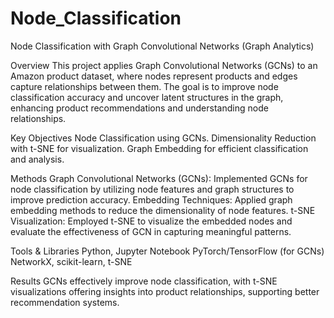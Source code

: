 # Node_Classification
Node Classification with Graph Convolutional Networks (Graph Analytics)

Overview
This project applies Graph Convolutional Networks (GCNs) to an Amazon product dataset, where nodes represent products and edges capture relationships between them. The goal is to improve node classification accuracy and uncover latent structures in the graph, enhancing product recommendations and understanding node relationships.

Key Objectives
Node Classification using GCNs.
Dimensionality Reduction with t-SNE for visualization.
Graph Embedding for efficient classification and analysis.

Methods
Graph Convolutional Networks (GCNs): Implemented GCNs for node classification by utilizing node features and graph structures to improve prediction accuracy.
Embedding Techniques: Applied graph embedding methods to reduce the dimensionality of node features.
t-SNE Visualization: Employed t-SNE to visualize the embedded nodes and evaluate the effectiveness of GCN in capturing meaningful patterns.

Tools & Libraries
Python, Jupyter Notebook
PyTorch/TensorFlow (for GCNs)
NetworkX, scikit-learn, t-SNE

Results
GCNs effectively improve node classification, with t-SNE visualizations offering insights into product relationships, supporting better recommendation systems.
